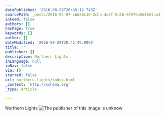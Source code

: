 ```yaml
---
datePublished: '2016-08-29T20:45:12.740Z'
sourcePath: _posts/2016-04-07-cbd86c10-2cba-4a2f-8a1b-6f57ea9d3861.md
inFeed: false
authors: []
hasPage: true
keywords: []
author: []
dateModified: '2016-08-29T20:42:49.890Z'
title: ''
publisher: {}
description: Northern Lights
inLanguage: null
inNav: false
via: {}
starred: false
url: northern-lights/index.html
_context: 'http://schema.org'
_type: Article

---
```

Northern Lights
![The publisher of this image is unknow](https://the-grid-user-content.s3-us-west-2.amazonaws.com/4fc340a0-7783-421f-9d2c-23ce86b28df9.jpg)